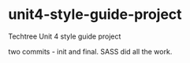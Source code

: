 # unit4-style-guide-project

Techtree Unit 4 style guide project

two commits - init and final. SASS did all the work.
